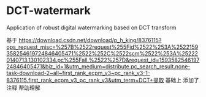 # DCT-watermark
Application of robust digital watermarking based on DCT transform

基于
https://download.csdn.net/download/p_h_king/8376115?ops_request_misc=%257B%2522request%255Fid%2522%253A%2522159358254619724846405471%2522%252C%2522scm%2522%253A%252220140713.130102334.pc%255Fall.%2522%257D&request_id=159358254619724846405471&biz_id=1&utm_medium=distribute.pc_search_result.none-task-download-2~all~first_rank_ecpm_v3~pc_rank_v3-1-8376115.first_rank_ecpm_v3_pc_rank_v3&utm_term=DCT+提取
基础上 添加了注释 帮助理解
